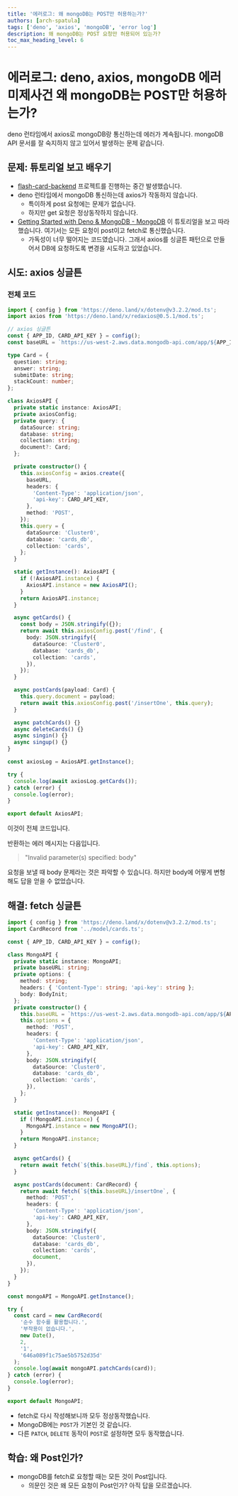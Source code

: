 ```yaml
---
title: '에러로그: 왜 mongoDB는 POST만 허용하는가?'
authors: [arch-spatula]
tags: ['deno', 'axios', 'mongoDB', 'error log']
description: 왜 mongoDB는 POST 요청만 허용되어 있는가?
toc_max_heading_level: 6
---
```


# 에러로그: deno, axios, mongoDB 에러 미제사건 왜 mongoDB는 POST만 허용하는가?

deno 런타임에서 axios로 mongoDB랑 통신하는데 에러가 계속됩니다. mongoDB API 문서를 잘 숙지하지 않고 있어서 발생하는 문제 같습니다.

<!--truncate-->

## 문제: 튜토리얼 보고 배우기

- [flash-card-backend](https://github.com/arch-spatula/flash-card-backend) 프로젝트를 진행하는 중간 발생했습니다.
- deno 런타임에서 mongoDB 통신하는데 axios가 작동하지 않습니다.
  - 특이하게 post 요청에는 문제가 없습니다.
  - 하지만 get 요청은 정상동작하지 않습니다.
- [Getting Started with Deno & MongoDB - MongoDB](https://www.youtube.com/watch?v=xOgicDUXnrE) 이 튜토리얼을 보고 따라 했습니다. 여기서는 모든 요청이 post이고 fetch로 통신했습니다.
  - 가독성이 너무 떨어지는 코드였습니다. 그래서 axios를 싱글튼 패턴으로 만들어서 DB에 요청하도록 변경을 시도하고 있었습니다.

## 시도: axios 싱글튼

### 전체 코드

```ts
import { config } from 'https://deno.land/x/dotenv@v3.2.2/mod.ts';
import axios from 'https://deno.land/x/redaxios@0.5.1/mod.ts';

// axios 싱글튼
const { APP_ID, CARD_API_KEY } = config();
const baseURL = `https://us-west-2.aws.data.mongodb-api.com/app/${APP_ID}/endpoint/data/v1/action`; // /action

type Card = {
  question: string;
  answer: string;
  submitDate: string;
  stackCount: number;
};

class AxiosAPI {
  private static instance: AxiosAPI;
  private axiosConfig;
  private query: {
    dataSource: string;
    database: string;
    collection: string;
    document?: Card;
  };

  private constructor() {
    this.axiosConfig = axios.create({
      baseURL,
      headers: {
        'Content-Type': 'application/json',
        'api-key': CARD_API_KEY,
      },
      method: 'POST',
    });
    this.query = {
      dataSource: 'Cluster0',
      database: 'cards_db',
      collection: 'cards',
    };
  }

  static getInstance(): AxiosAPI {
    if (!AxiosAPI.instance) {
      AxiosAPI.instance = new AxiosAPI();
    }
    return AxiosAPI.instance;
  }

  async getCards() {
    const body = JSON.stringify({});
    return await this.axiosConfig.post('/find', {
      body: JSON.stringify({
        dataSource: 'Cluster0',
        database: 'cards_db',
        collection: 'cards',
      }),
    });
  }

  async postCards(payload: Card) {
    this.query.document = payload;
    return await this.axiosConfig.post('/insertOne', this.query);
  }

  async patchCards() {}
  async deleteCards() {}
  async singin() {}
  async singup() {}
}

const axiosLog = AxiosAPI.getInstance();

try {
  console.log(await axiosLog.getCards());
} catch (error) {
  console.log(error);
}

export default AxiosAPI;
```

이것이 전체 코드입니다.

반환하는 에러 메시지는 다음입니다.

> "Invalid parameter(s) specified: body"

요청을 보낼 때 body 문제라는 것은 파악할 수 있습니다. 하지만 body에 어떻게 변형해도 답을 얻을 수 없었습니다.

## 해결: fetch 싱글튼

```ts
import { config } from 'https://deno.land/x/dotenv@v3.2.2/mod.ts';
import CardRecord from '../model/cards.ts';

const { APP_ID, CARD_API_KEY } = config();

class MongoAPI {
  private static instance: MongoAPI;
  private baseURL: string;
  private options: {
    method: string;
    headers: { 'Content-Type': string; 'api-key': string };
    body: BodyInit;
  };
  private constructor() {
    this.baseURL = `https://us-west-2.aws.data.mongodb-api.com/app/${APP_ID}/endpoint/data/v1/action`;
    this.options = {
      method: 'POST',
      headers: {
        'Content-Type': 'application/json',
        'api-key': CARD_API_KEY,
      },
      body: JSON.stringify({
        dataSource: 'Cluster0',
        database: 'cards_db',
        collection: 'cards',
      }),
    };
  }

  static getInstance(): MongoAPI {
    if (!MongoAPI.instance) {
      MongoAPI.instance = new MongoAPI();
    }
    return MongoAPI.instance;
  }

  async getCards() {
    return await fetch(`${this.baseURL}/find`, this.options);
  }

  async postCards(document: CardRecord) {
    return await fetch(`${this.baseURL}/insertOne`, {
      method: 'POST',
      headers: {
        'Content-Type': 'application/json',
        'api-key': CARD_API_KEY,
      },
      body: JSON.stringify({
        dataSource: 'Cluster0',
        database: 'cards_db',
        collection: 'cards',
        document,
      }),
    });
  }
}

const mongoAPI = MongoAPI.getInstance();

try {
  const card = new CardRecord(
    '순수 함수를 활용합니다.',
    '부작용이 없습니다.',
    new Date(),
    2,
    '1',
    '646a089f1c75ae5b5752d35d'
  );
  console.log(await mongoAPI.patchCards(card));
} catch (error) {
  console.log(error);
}

export default MongoAPI;
```

- fetch로 다시 작성해보니까 모두 정상동작했습니다.
- MongoDB에는 `POST`가 기본인 것 같습니다.
- 다른 `PATCH`, `DELETE` 동작이 `POST`로 설정하면 모두 동작했습니다.

## 학습: 왜 Post인가?

- mongoDB를 fetch로 요청할 때는 모든 것이 Post입니다.
  - 의문인 것은 왜 모든 요청이 Post인가? 아직 답을 모르겠습니다.
